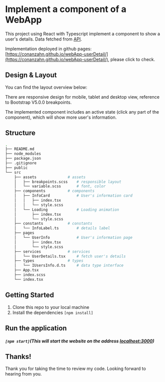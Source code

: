 # Implement a component of a WebApp

This project using React with Typescript implement a component to show a user's details. Data fetched from [API](https://randomuser.me/api/). 

Implementation deployed in github pages: [https://conanzahn.github.io/webApp-userDetail/](https://conanzahn.github.io/webApp-userDetail/), please click to check.


## Design & Layout

You can find the layout overview below:


There are responsive design for mobile, tablet and desktop view, reference to Bootstrap V5.0.0 breakpoints. 

The implemented component includes an active state (click any part of the component), which will show more user's information.


## Structure
```bash
.
├── README.md
├── node_modules
├── package.json
├── .gitignore
├── public
└── src
    ├── assets              # assets
    │   ├── breakpoints.scss    # responsible layout
    │   └── variable.scss       # font, color
    ├── components          # components
    │   ├── InfoCard            # User's information card
    │   │   ├── index.tsx       
    │   │   └── style.scss
    │   └── Loading             # Loading animation
    │       ├── index.tsx       
    │       └── style.scss       
    ├── constants           # constants
    │   └── InfoLabel.ts        # details label
    ├── pages
    │   └── UserInfo            # User's information page
    │       ├── index.tsx       
    │       └── style.scss   
    ├── services            # services
    │   └── UserDetails.tsx     # fetch user's details
    ├── types               # types
    │   └── IUsersInfo.d.ts     # data type interface
    ├── App.tsx
    ├── index.scss
    └── index.tsx
```


## Getting Started

1. Clone this repo to your local machine 
2. Install the dependencies ```[npm install]```


## Run the application

##### ```[npm start]```(This will start the website on the address [localhost:3000](http://localhost:3000))


## Thanks!
Thank you for taking the time to review my code. Looking forward to hearing from you.